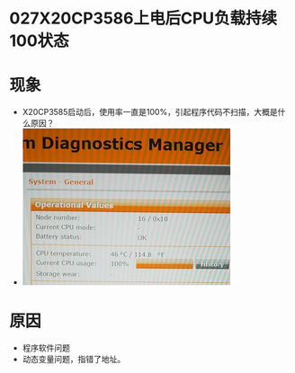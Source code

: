 # 027X20CP3586上电后CPU负载持续100状态
# 现象
- X20CP3585启动后，使用率一直是100%，引起程序代码不扫描，大概是什么原因？
- ![](FILES/027X20CP3586上电后CPU负载持续百分之100/image-20230408110828044.png)
# 原因
- 程序软件问题
- 动态变量问题，指错了地址。